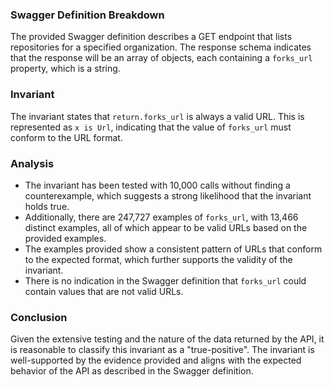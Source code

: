 ### Swagger Definition Breakdown
The provided Swagger definition describes a GET endpoint that lists repositories for a specified organization. The response schema indicates that the response will be an array of objects, each containing a `forks_url` property, which is a string. 

### Invariant
The invariant states that `return.forks_url` is always a valid URL. This is represented as `x is Url`, indicating that the value of `forks_url` must conform to the URL format. 

### Analysis
- The invariant has been tested with 10,000 calls without finding a counterexample, which suggests a strong likelihood that the invariant holds true. 
- Additionally, there are 247,727 examples of `forks_url`, with 13,466 distinct examples, all of which appear to be valid URLs based on the provided examples. 
- The examples provided show a consistent pattern of URLs that conform to the expected format, which further supports the validity of the invariant. 
- There is no indication in the Swagger definition that `forks_url` could contain values that are not valid URLs. 

### Conclusion
Given the extensive testing and the nature of the data returned by the API, it is reasonable to classify this invariant as a "true-positive". The invariant is well-supported by the evidence provided and aligns with the expected behavior of the API as described in the Swagger definition.
